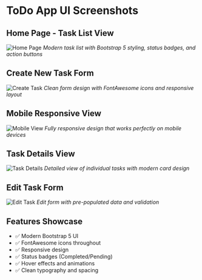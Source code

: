# ToDo App UI Screenshots

## Home Page - Task List View
![Home Page](home-page.png)
*Modern task list with Bootstrap 5 styling, status badges, and action buttons*

## Create New Task Form
![Create Task](create-task.png)
*Clean form design with FontAwesome icons and responsive layout*

## Mobile Responsive View
![Mobile View](mobile-view.png)
*Fully responsive design that works perfectly on mobile devices*

## Task Details View
![Task Details](task-details.png)
*Detailed view of individual tasks with modern card design*

## Edit Task Form
![Edit Task](edit-task.png)
*Edit form with pre-populated data and validation*

## Features Showcase
- ✅ Modern Bootstrap 5 UI
- ✅ FontAwesome icons throughout
- ✅ Responsive design
- ✅ Status badges (Completed/Pending)
- ✅ Hover effects and animations
- ✅ Clean typography and spacing
